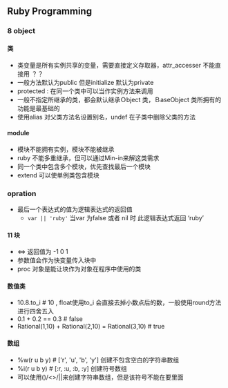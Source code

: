## Ruby Programming
### 8 object
#### 类
* 类变量是所有实例共享的变量，需要直接定义存取器，attr_accesser 不能直接用 ？？
* 一般方法默认为public 但是initialize 默认为private
* protected : 在同一个类中可以当作实例方法来调用
* 一般不指定所继承的类，都会默认继承Ｏbject 类，ＢaseObject 类所拥有的功能是最基础的
* 使用alias 对父类方法名设置别名，undef 在子类中删除父类的方法
#### module
* 模块不能拥有实例，模块不能被继承
* ruby 不能多重继承，但可以通过Min-in来解这类需求
* 同一个类中包含多个模块，优先查找最后一个模块
* extend 可以使单例类包含模块
### opration
* 最后一个表达式的值为逻辑表达式的返回值
  * `var || 'ruby'` 当var 为false 或者 nil 时 此逻辑表达式返回 ‘ruby’
#### 11 块
* <=> 返回值为 -1 0 1 
* 参数值会作为快变量传入块中
* proc 对象是能让块作为对象在程序中使用的类
#### 数值类
* 10.8.to_i  # 10 , float使用to_i 会直接去掉小数点后的数，一般使用round方法进行四舍五入
* 0.1 + 0.2 == 0.3 # false
* Rational(1,10) + Rational(2,10) = Rational(3,10) # true
#### 数组
* %w(r u b y) # ['r', 'u', 'b', 'y'] 创建不包含空白的字符串数组
* %i(r u b y) # [:r, :u, :b, :y]  创建符号数组
* 可以使用()/<>/||来创建字符串数组，但是该符号不能在要里面